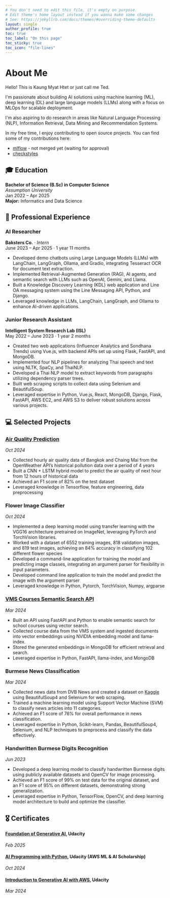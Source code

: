 ```yaml
---
# You don't need to edit this file, it's empty on purpose.
# Edit theme's home layout instead if you wanna make some changes
# See: https://jekyllrb.com/docs/themes/#overriding-theme-defaults
layout: single
author_profile: true
toc: true
toc_label: "On this page"
toc_sticky: true
toc_icon: "file-lines"
---
```


# About Me

Hello! This is Kaung Myat Htet or just call me Ted.

I'm passionate about building AI solutions using machine learning (ML), deep learning (DL) and large language models (LLMs) along with a focus on MLOps for scalable deployment.

I'm also aspiring to do research in areas like Natural Language Processing (NLP), Information Retrieval, Data Mining and Recommendation Systems.

In my free time, I enjoy contributing to open source projects.
You can find some of my contributions here:
- [mlflow](https://github.com/mlflow/mlflow) - not merged yet (waiting for approval)
- [checkstyles](https://github.com/checkstyle/checkstyle)

## 🎓 Education

**Bachelor of Science (B.Sc) in Computer Science**  
_Assumption University_  
Jan 2022 – Apr 2025  
**Major:** Informatics and Data Science


## 💼 Professional Experience

### AI Researcher  
**Baksters Co.** · _Intern_  
June 2023 – Apr 2025 · 1 year 11 months  
- Developed demo chatbots using Large Language Models (LLMs) with LangChain, LangGraph, Ollama, and Gradio, integrating Tesseract OCR for document text extraction.
- Implemented Retrieval-Augmented Generation (RAG), AI agents, and semantic search with LLMs such as OpenAI, Gemini, and Llama.
- Built a Knowledge Discovery Learning (KDL) web application and Line OA messaging system using the Line Messaging API, Python, and Django.
- Leveraged knowledge in LLMs, LangChain, LangGraph, and Ollama to enhance AI-driven applications.

### Junior Research Assistant  
**Intelligent System Research Lab (ISL)**  
May 2022 – June 2023 · 1 year 2 months  
- Created two web applications (Influencer Analytics and Sondhana Trends) using Vue.js, with backend APIs set up using Flask, FastAPI, and MongoDB.
- Implemented four NLP pipelines for analyzing Thai speech and text using NLTK, SpaCy, and ThaiNLP.
- Developed a Thai NLP model to extract keywords from paragraphs utilizing dependency parser trees.
- Built web scraping scripts to collect data using Selenium and BeautifulSoup.
- Leveraged expertise in Python, Vue.js, React, MongoDB, Django, Flask, FastAPI, AWS EC2, and AWS S3 to deliver robust solutions across various projects.

## 💻 Selected Projects

### [Air Quality Prediction](https://github.com/kaungmyat-htet/air-quality-prediction)
_Oct 2024_
- Collected hourly air quality data of Bangkok and Chaing Mai from the OpenWeather API’s historical pollution data over a period of 4 years
- Built a CNN + LSTM hybrid model to predict the air quality of next hour from 12 hours of historical data
- Achieved an F1 score of 82% on the test dataset
- Leveraged knowledge in Tensorflow, feature engineering, data preprocessing

### Flower Image Classifier
_Oct 2024_
- Implemented a deep learning model using transfer learning with the VGG16 architecture pretrained on ImageNet, leveraging PyTorch and TorchVision libraries.
- Worked with a dataset of 6552 training images, 818 validation images, and 819 test images, achieving an 84% accuracy in classifying 102 different flower species
- Developed a command-line application for training the model and predicting image classes, integrating an argument parser for flexibility in input parameters.
- Developed command line application to train the model and predict the image with the argument parser
- Leveraged knowledge in Python, Pytorch, TorchVision, Numpy, argparse

### [VMS Courses Semantic Search API](https://github.com/kaungmyat-htet/vms-courses-semantic-search)
_Mar 2024_
- Built an API using FastAPI and Python to enable semantic search for school courses using vector search.
- Collected course data from the VMS system and ingested documents into vector embeddings using NVIDIA embedding model and llama-index.
- Stored the generated embeddings in MongoDB for efficient retrieval and search.
- Leveraged expertise in Python, FastAPI, llama-index, and MongoDB

### Burmese News Classification
_Mar 2024_
- Collected news data from DVB News and created a dataset on [Kaggle](https://www.kaggle.com/datasets/kaungmyathtet/burmese-news-category-dataset) using BeautifulSoup4 and Selenium for web scraping.
- Trained a machine learning model using Support Vector Machine (SVM) to classify news articles into 11 categories.
- Achieved an F1 score of 76% for overall performance in news classification.
- Leveraged expertise in Python, Scikit-learn, Pandas, BeautifulSoup4, Selenium, and NLP techniques to preprocess and classify the data effectively.

### Handwritten Burmese Digits Recognition
_Jun 2023_  
- Developed a deep learning model to classify handwritten Burmese digits using publicly available datasets and OpenCV for image processing.
- Achieved an F1 score of 99% on test data for the original dataset, and an F1 score of 95% on different datasets, demonstrating strong generalization.
- Leveraged expertise in Python, TensorFlow, OpenCV, and deep learning model architecture to build and optimize the classifier.

## 🎖️ Certificates

#### [Foundation of Generative AI](https://www.udacity.com/certificate/e/8f174202-b7bc-11ef-a42b-17ba34b9cece), Udacity
_Feb 2025_ 
#### [AI Programming with Python](https://www.udacity.com/certificate/e/a2e1159c-2dce-11ef-ade0-e3a9d4c77184), Udacity (AWS ML & AI Scholarship)
_Oct 2024_  
#### [Introduction to Generative AI with AWS](https://www.udacity.com/certificate/e/4032c2a6-eb9d-11ee-8e31-33a557deb694), Udacity
_Mar 2024_
